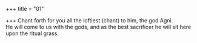+++
title = "01"

+++
Chant forth for you all the loftiest (chant) to him, the god Agni.  
He will come to us with the gods, and as the best sacrificer he will sit  here upon the ritual grass.  
